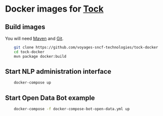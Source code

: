 # Docker images for [Tock](https://github.com/voyages-sncf-technologies/tock)

## Build images

You will need [Maven](https://maven.apache.org/) and [Git](https://git-scm.com/).

```sh 
    git clone https://github.com/voyages-sncf-technologies/tock-docker.git
    cd tock-docker
    mvn package docker:build
```

## Start NLP administration interface

```sh 
    docker-compose up
``` 

## Start Open Data Bot example

```sh 
    docker-compose -f docker-compose-bot-open-data.yml up
``` 